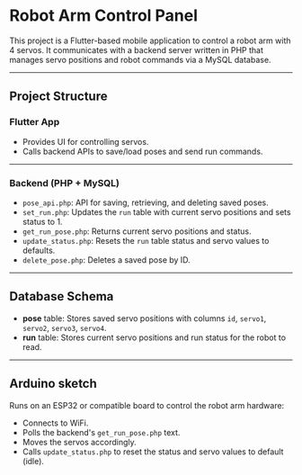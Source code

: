 # Robot Arm Control Panel

This project is a Flutter-based mobile application to control a robot arm with 4 servos. It communicates with a backend server written in PHP that manages servo positions and robot commands via a MySQL database.

---

## Project Structure

### Flutter App

- Provides UI for controlling servos.
- Calls backend APIs to save/load poses and send run commands.

---

### Backend (PHP + MySQL)

- `pose_api.php`: API for saving, retrieving, and deleting saved poses.
- `set_run.php`: Updates the `run` table with current servo positions and sets status to 1.
- `get_run_pose.php`: Returns current servo positions and status.
- `update_status.php`: Resets the `run` table status and servo values to defaults.
- `delete_pose.php`: Deletes a saved pose by ID.

---

## Database Schema

- **pose** table: Stores saved servo positions with columns `id`, `servo1`, `servo2`, `servo3`, `servo4`.
- **run** table: Stores current servo positions and run status for the robot to read.

---

## Arduino sketch

Runs on an ESP32 or compatible board to control the robot arm hardware:

- Connects to WiFi.
- Polls the backend's `get_run_pose.php` text. 
- Moves the servos accordingly.
- Calls `update_status.php` to reset the status and servo values to default (idle).
